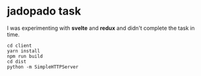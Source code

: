 # jadopado task

I was experimenting with **svelte** and **redux** and didn't complete the task in time.

```shell
cd client
yarn install
npm run build
cd dist
python -m SimpleHTTPServer
```
